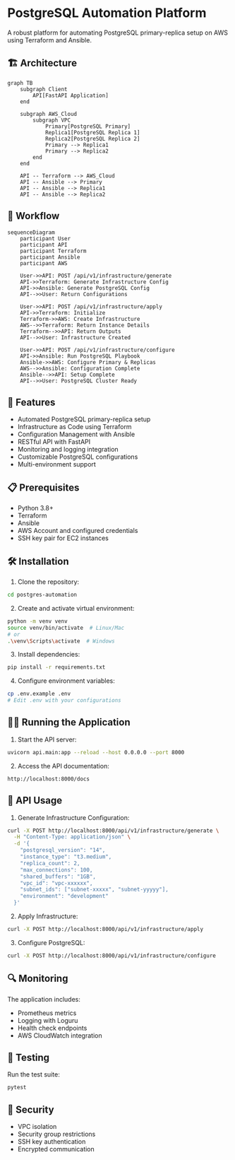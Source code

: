 # PostgreSQL Automation Platform

A robust platform for automating PostgreSQL primary-replica setup on AWS using Terraform and Ansible.

## 🏗 Architecture

```mermaid
graph TB
    subgraph Client
        API[FastAPI Application]
    end
    
    subgraph AWS_Cloud
        subgraph VPC
            Primary[PostgreSQL Primary]
            Replica1[PostgreSQL Replica 1]
            Replica2[PostgreSQL Replica 2]
            Primary --> Replica1
            Primary --> Replica2
        end
    end
    
    API -- Terraform --> AWS_Cloud
    API -- Ansible --> Primary
    API -- Ansible --> Replica1
    API -- Ansible --> Replica2
```

## 🔄 Workflow

```mermaid
sequenceDiagram
    participant User
    participant API
    participant Terraform
    participant Ansible
    participant AWS

    User->>API: POST /api/v1/infrastructure/generate
    API->>Terraform: Generate Infrastructure Config
    API->>Ansible: Generate PostgreSQL Config
    API-->>User: Return Configurations

    User->>API: POST /api/v1/infrastructure/apply
    API->>Terraform: Initialize
    Terraform->>AWS: Create Infrastructure
    AWS-->>Terraform: Return Instance Details
    Terraform-->>API: Return Outputs
    API-->>User: Infrastructure Created

    User->>API: POST /api/v1/infrastructure/configure
    API->>Ansible: Run PostgreSQL Playbook
    Ansible->>AWS: Configure Primary & Replicas
    AWS-->>Ansible: Configuration Complete
    Ansible-->>API: Setup Complete
    API-->>User: PostgreSQL Cluster Ready
```

## 🚀 Features

- Automated PostgreSQL primary-replica setup
- Infrastructure as Code using Terraform
- Configuration Management with Ansible
- RESTful API with FastAPI
- Monitoring and logging integration
- Customizable PostgreSQL configurations
- Multi-environment support

## 📋 Prerequisites

- Python 3.8+
- Terraform
- Ansible
- AWS Account and configured credentials
- SSH key pair for EC2 instances

## 🛠 Installation

1. Clone the repository:
```bash
cd postgres-automation
```

2. Create and activate virtual environment:
```bash
python -m venv venv
source venv/bin/activate  # Linux/Mac
# or
.\venv\Scripts\activate  # Windows
```

3. Install dependencies:
```bash
pip install -r requirements.txt
```

4. Configure environment variables:
```bash
cp .env.example .env
# Edit .env with your configurations
```

## 🏃‍♂️ Running the Application

1. Start the API server:
```bash
uvicorn api.main:app --reload --host 0.0.0.0 --port 8000
```

2. Access the API documentation:
```
http://localhost:8000/docs
```

## 📝 API Usage

1. Generate Infrastructure Configuration:
```bash
curl -X POST http://localhost:8000/api/v1/infrastructure/generate \
  -H "Content-Type: application/json" \
  -d '{
    "postgresql_version": "14",
    "instance_type": "t3.medium",
    "replica_count": 2,
    "max_connections": 100,
    "shared_buffers": "1GB",
    "vpc_id": "vpc-xxxxxx",
    "subnet_ids": ["subnet-xxxxx", "subnet-yyyyy"],
    "environment": "development"
  }'
```

2. Apply Infrastructure:
```bash
curl -X POST http://localhost:8000/api/v1/infrastructure/apply
```

3. Configure PostgreSQL:
```bash
curl -X POST http://localhost:8000/api/v1/infrastructure/configure
```

## 🔍 Monitoring

The application includes:
- Prometheus metrics
- Logging with Loguru
- Health check endpoints
- AWS CloudWatch integration

## 🧪 Testing

Run the test suite:
```bash
pytest
```

## 🔐 Security

- VPC isolation
- Security group restrictions
- SSH key authentication
- Encrypted communication
